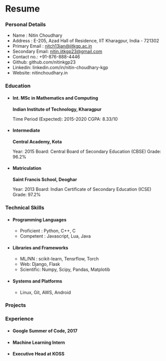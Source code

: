 # Resume

### Personal Details

+ Name : Nitin Choudhary
+ Address : E-205, Azad Hall of Residence, IIT Kharagpur, India - 721302
+ Primary Email : nitch13jan@iitkgp.ac.in
+ Secondary Email: nitin.iitkgp23@gmail.com
+ Contact no.: +91-876-888-4446
+ Github: github.com/nitinkgp23
+ Linkedin: linkedin.com/in/nitin-choudhary-kgp
+ Website: nitinchoudhary.in

### Education

+ #### Int. MSc in Mathematics and Computing
    **Indian Institute of Technology, Kharagpur**

    Time Period (Expected): 2015-2020
    CGPA: 8.33/10
    
+ #### Intermediate
    **Central Academy, Kota**

    Year: 2015
    Board: Central Board of Secondary Education (CBSE)
    Grade: 96.2%

+ #### Matriculation
    **Saint Francis School, Deoghar**

    Year: 2013
    Board: Indian Certificate of Secondary Education (ICSE)
    Grade: 97.2%
    
### Technical Skills

+ #### Programming Languages
    + Proficient : Python, C++, C
    + Competent : Javascript, Lua, Java

+ #### Libraries and Frameworks
    + ML/NN : scikit-learn, Tensrflow, Torch
    + Web: Django, Flask
    + Scientific: Numpy, Scipy, Pandas, Matplotib
+ #### Systems and Platforms
    + Linux, Git, AWS, Android

### Projects



### Experience

+ #### Google Summer of Code, 2017

+ #### Machine Learning Intern

+ #### Executive Head at KOSS
